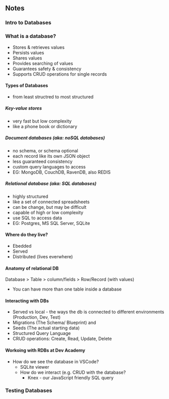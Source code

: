 ## Notes

### Intro to Databases

### What is a database?
- Stores & retrieves values
- Persists values
- Shares values
- Provides searching of values
- Guarantees safety & consistency
- Supports CRUD operations for single records

#### Types of Databases
- from least structred to most structured

##### Key-value stores
- very fast but low complexity
- like a phone book or dictionary

##### Document databases (aka: noSQL databases)
- no schema, or schema optional
- each record like its own JSON object
- less guaranteed consistency
- custom query languages to access
- EG: MongoDB, CouchDB, RavenDB, also REDIS

##### Relational database (aka: SQL databases)
- highly structured
- like a set of connected spreadsheets
- can be change, but may be difficult
- capable of high or low complexity
- use SQL to access data
- EG: Postgres, MS SQL Server, SQLite

#### Where do they live?
- Ebedded
- Served
- Distributed (lives everwhere)

#### Anatomy of relational DB

Database > Table > column/fields > Row/Record (with values)

- You can have more than one table inside a database

#### Interacting with DBs
- Served vs local - the ways the db is connected to different environments (Production, Dev, Test)
- Migrations (The Schema/ Blueprint) and
- Seeds (The actual starting data)
- Structured Query Language
- CRUD operations: Create, Read, Update, Delete

#### Workoing with RDBs at Dev Academy
- How do we see the database in VSCode?
    - SQLite viewer
    - How do we interact (e.g. CRUD with the database?
        - Knex - our JavaScript friendly SQL query

### Testing Databases

####
